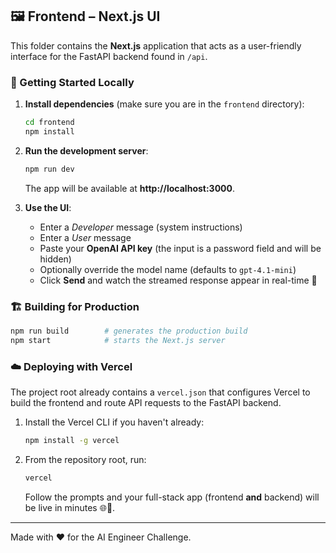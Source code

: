 ## 🖼️ Frontend – Next.js UI

This folder contains the **Next.js** application that acts as a user-friendly interface for the FastAPI backend found in `/api`.

### 🚀 Getting Started Locally

1. **Install dependencies** (make sure you are in the `frontend` directory):

   ```bash
   cd frontend
   npm install
   ```

2. **Run the development server**:

   ```bash
   npm run dev
   ```

   The app will be available at **http://localhost:3000**.

3. **Use the UI**:

   * Enter a *Developer* message (system instructions)
   * Enter a *User* message
   * Paste your **OpenAI API key** (the input is a password field and will be hidden)
   * Optionally override the model name (defaults to `gpt-4.1-mini`)
   * Click **Send** and watch the streamed response appear in real-time 🎉

### 🏗️ Building for Production

```bash
npm run build        # generates the production build
npm start            # starts the Next.js server
```

### ☁️ Deploying with Vercel

The project root already contains a `vercel.json` that configures Vercel to build the frontend and route API requests to the FastAPI backend.

1. Install the Vercel CLI if you haven't already:

   ```bash
   npm install -g vercel
   ```

2. From the repository root, run:

   ```bash
   vercel
   ```

   Follow the prompts and your full-stack app (frontend **and** backend) will be live in minutes 🌐🚀.

---

Made with ❤️ for the AI Engineer Challenge.